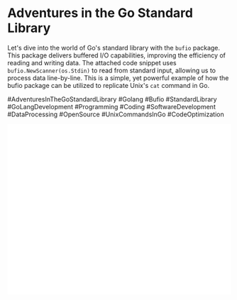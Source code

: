 # Adventures in the Go Standard Library

Let's dive into the world of Go's standard library with the `bufio` package. This package delivers buffered I/O capabilities, improving the efficiency of reading and writing data. The attached code snippet uses `bufio.NewScanner(os.Stdin)` to read from standard input, allowing us to process data line-by-line. This is a simple, yet powerful example of how the bufio package can be utilized to replicate Unix's `cat` command in Go.

#AdventuresInTheGoStandardLibrary #Golang #Bufio #StandardLibrary #GoLangDevelopment #Programming #Coding #SoftwareDevelopment #DataProcessing #OpenSource #UnixCommandsInGo #CodeOptimization

![cat.go](cat.svg)